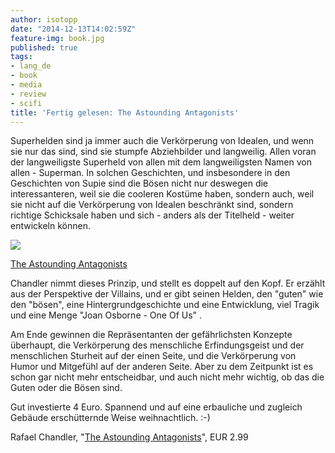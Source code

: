 ```yaml
---
author: isotopp
date: "2014-12-13T14:02:59Z"
feature-img: book.jpg
published: true
tags:
- lang_de
- book
- media
- review
- scifi
title: 'Fertig gelesen: The Astounding Antagonists'
---
```

Superhelden sind ja immer auch die Verkörperung von Idealen, und wenn sie nur das sind, sind sie stumpfe Abziehbilder und langweilig. Allen voran der langweiligste Superheld von allen mit dem langweiligsten Namen von allen - Superman. In solchen Geschichten, und insbesondere in den Geschichten von Supie sind die Bösen nicht nur deswegen die interessanteren, weil sie die cooleren Kostüme haben, sondern auch, weil sie nicht auf die Verkörperung von Idealen beschränkt sind, sondern richtige Schicksale haben und sich - anders als der Titelheld - weiter entwickeln können.

[![](https://blog.koehntopp.info/uploads/2014/12/antagonists.jpg)](https://www.amazon.de/Astounding-Antagonists-English-Rafael-Chandler-ebook/dp/B00OOXZGRQ)

[The Astounding Antagonists](https://www.amazon.de/Astounding-Antagonists-English-Rafael-Chandler-ebook/dp/B00OOXZGRQ)

Chandler nimmt dieses Prinzip, und stellt es doppelt auf den Kopf. Er erzählt aus der Perspektive der Villains, und er gibt seinen Helden, den "guten" wie den "bösen", eine Hintergrundgeschichte und eine Entwicklung, viel Tragik und eine Menge "Joan Osborne - One Of Us" .

Am Ende gewinnen die Repräsentanten der gefährlichsten Konzepte überhaupt, die Verkörperung des menschliche Erfindungsgeist und der menschlichen Sturheit auf der einen Seite, und die Verkörperung von Humor und Mitgefühl auf der anderen Seite. Aber zu dem Zeitpunkt ist es schon gar nicht mehr entscheidbar, und auch nicht mehr wichtig, ob das die Guten oder die Bösen sind.

Gut investierte 4 Euro. Spannend und auf eine erbauliche und zugleich Gebäude erschütternde Weise weihnachtlich. :-)

Rafael Chandler​​​, "[The Astounding Antagonists](https://www.amazon.de/Astounding-Antagonists-English-Rafael-Chandler-ebook/dp/B00OOXZGRQ)", EUR 2.99

